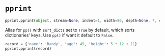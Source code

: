 # `pprint`

```python
pprint.pprint(object, stream=None, indent=1, width=80, depth=None, *, compact=False, sort_dicts=True, underscore_numbers=False)
```

Alias for `pp()` with `sort_dicts` set to `True` by default, which sorts dictionaries' keys. Use `pp()` if want it default to `False`.

```python
record = {'name': 'Randy', 'age': 45, 'height': 5 * 12 + 11}
pprint.pprint(record)
```
